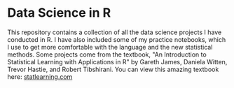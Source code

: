 # Data Science in R
This repository contains a collection of all the data science projects I have conducted in R. I have also included some of my practice notebooks, which I use to get more comfortable with the language and the new statistical methods. Some projects come from the textbook, "An Introduction to Statistical Learning with Applications in R" by Gareth James, Daniela Witten, Trevor Hastie, and Robert Tibshirani. You can view this amazing textbook here: [statlearning.com](https://www.statlearning.com/)
